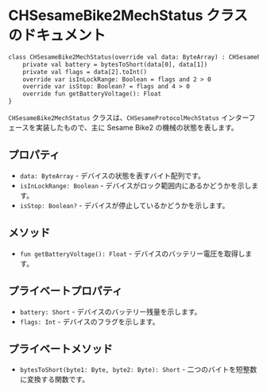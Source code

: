 # CHSesameBike2MechStatus クラスのドキュメント
```svg
class CHSesameBike2MechStatus(override val data: ByteArray) : CHSesameProtocolMechStatus {
    private val battery = bytesToShort(data[0], data[1])
    private val flags = data[2].toInt()
    override var isInLockRange: Boolean = flags and 2 > 0
    override var isStop: Boolean? = flags and 4 > 0
    override fun getBatteryVoltage(): Float
}

```
`CHSesameBike2MechStatus` クラスは、`CHSesameProtocolMechStatus` インターフェースを実装したもので、主に Sesame Bike2 の機械の状態を表します。

## プロパティ

- `data: ByteArray` - デバイスの状態を表すバイト配列です。
- `isInLockRange: Boolean` - デバイスがロック範囲内にあるかどうかを示します。
- `isStop: Boolean?` - デバイスが停止しているかどうかを示します。

## メソッド

- `fun getBatteryVoltage(): Float` - デバイスのバッテリー電圧を取得します。

## プライベートプロパティ

- `battery: Short` - デバイスのバッテリー残量を示します。
- `flags: Int` - デバイスのフラグを示します。

## プライベートメソッド

- `bytesToShort(byte1: Byte, byte2: Byte): Short` - 二つのバイトを短整数に変換する関数です。
